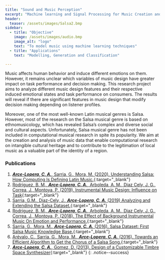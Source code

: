 ```yaml
---
title: "Sound and Music Perception"
excerpt: "Machine learning and Signal Processing for Music Creation and Understanding"
header:
  teaser: /assets/images/Salsa2.bmp
sidebar:
  - title: "Objective"
    image: /assets/images/audio.bmp
    image_alt: "logo"
    text: "To model music using machine learning techniques"
  - title: "Applications"
    text: "Modelling, Generation and Classification"

---
```


Music affects human behavior and induce different emotions on them. However, it remains unclear 
which variables of music design have greater impact on task performance and decision making. 
This research project aims to analyze different music design features and their respective induced 
emotional states and task performance on consumers. The results will reveal if there are significant 
features in music design that modify decision making depending on listener profiles. 

Moreover, one of the most well-known Latin musical genres is Salsa. However, most of the research on the Salsa musical 
genre is based on ethnomusicology, which has revealed Salsa’s complex and diverse social and cultural aspects.
Unfortunately, Salsa musical genre has not been included in computational musical research in spite its popularity.
We aim at the creation and analysis of music data that enable computational research on intangible cultural heritage 
and to contribute to the legitimation of local music as a valuable part of the identity of a region.


### Publications
1.	[***Arce-Lopera, C. A.***, Sarria, G., Mora, M. (2020). Understanding Salsa: How Computing Is Defining Latin Music.](https://doi.org/10.1145/3416967){:target="_blank"}
2.  [Rodriguez, B. M., ***Arce-Lopera, C. A.***, Arboleda, A. M., Diaz Cely, J. G., Correa, J., Montoya, P. (2019). Instrumental Music Design: Influence on Task](https://doi.org/10.4018/978-1-5225-9069-9.ch015){:target="_blank"}
3.  [Sarria, G.M., Diaz-Cely, J., ***Arce-Lopera, C. A.*** (2019) Analyzing and Extending the Salsa Dataset.](https://doi.org/10.1109/STSIVA.2019.8730229){:target="_blank"}
4.  [Rodriguez, B. M., ***Arce-Lopera, C. A.***, Arboleda, A. M., Diaz Cely, J. G., Correa, J., Montoya, P. (2018). The Effect of Background Instrumental Music On Emotion and Performance.](http://www.iadisportal.org/digital-library/the-effect-of-background-instrumental-music-on-emotion-and-performance){:target="_blank"}
5.	[Sarria, G., Mora, M., ***Arce-Lopera, C. A.*** (2016). Salsa Dataset: First Salsa Music Knowledge Base.](https://doi.org/10.17230/ricercare.2016.5.5){:target="_blank"}
6.  [Arévalo, C., Sarria, G., Mora, M., ***Arce-Lopera, C. A.***  (2016). Towards an Efficient Algorithm to Get the Chorus of a Salsa Song.](https://doi.org/10.1109/ISM.2015.42){:target="_blank"}
7.  [***Arce-Lopera, C. A.***, Gomez, D. (2013). Design of a Customizable Timbre Space Synthesizer](https://doi.org/10.1007/978-3-319-60582-1_25){:target="_blank"}
{: .notice--success}
